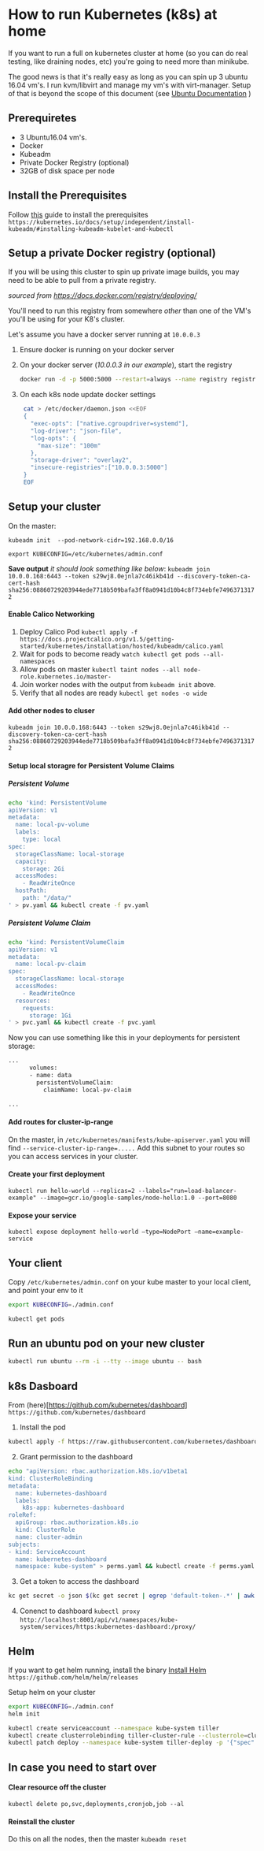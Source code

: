 # How to run Kubernetes (k8s) at home
 If you want to run a full on kubernetes cluster at home (so you can do real testing, like draining nodes, etc) you're going to need more than minikube. 
 
 The good news is that it's really easy as long as you can spin up 3 ubuntu 16.04 vm's. I run kvm/libvirt and manage my vm's with virt-manager. Setup of that is beyond the scope of this document (see [Ubuntu Documentation](https://help.ubuntu.com/community/KVM/Installation) )
 
## Prerequiretes
- 3 Ubuntu16.04 vm's.
- Docker
- Kubeadm
- Private Docker Registry (optional)
- 32GB of disk space per node
  
## Install the  Prerequisites

Follow [this](https://kubernetes.io/docs/setup/independent/install-kubeadm/#installing-kubeadm-kubelet-and-kubectl) guide to install the prerequisites
```https://kubernetes.io/docs/setup/independent/install-kubeadm/#installing-kubeadm-kubelet-and-kubectl```

## Setup a private Docker registry (optional)

If you will be using this cluster to spin up private image builds, you may need to be able to pull from a private registry.

_sourced from https://docs.docker.com/registry/deploying/_

You'll need to run this registry from somewhere *other* than one of the VM's you'll be using for your K8's cluster.

Let's assume you have a docker server running at `10.0.0.3`

1. Ensure docker is running on your docker server
2. On your docker server (_10.0.0.3 in our example_), start the registry

   ```sh
   docker run -d -p 5000:5000 --restart=always --name registry registry:2
   ```
  
3. On each k8s node update docker settings

   ```sh
    cat > /etc/docker/daemon.json <<EOF
    {
      "exec-opts": ["native.cgroupdriver=systemd"],
      "log-driver": "json-file",
      "log-opts": {
        "max-size": "100m"
      },
      "storage-driver": "overlay2",
      "insecure-registries":["10.0.0.3:5000"]
    }
    EOF
   ```


## Setup your cluster
On the master:

`kubeadm init  --pod-network-cidr=192.168.0.0/16`

`export KUBECONFIG=/etc/kubernetes/admin.conf`

 **Save output** *it should look something like below*: 
 `kubeadm join 10.0.0.168:6443 --token s29wj8.0ejnla7c46ikb41d --discovery-token-ca-cert-hash sha256:08860729203944ede7718b509bafa3ff8a0941d10b4c8f734ebfe74963713172`

#### Enable Calico Networking
1. Deploy Calico Pod
`kubectl apply -f https://docs.projectcalico.org/v1.5/getting-started/kubernetes/installation/hosted/kubeadm/calico.yaml`
2. Wait for pods to become ready
`watch kubectl get pods --all-namespaces`
3. Allow pods on master
`kubectl taint nodes --all node-role.kubernetes.io/master-`
4. Join worker nodes with the output from `kubeadm init` above.
5. Verify that all nodes are ready
`kubectl get nodes -o wide`

#### Add other nodes to cluser
`kubeadm join 10.0.0.168:6443 --token s29wj8.0ejnla7c46ikb41d --discovery-token-ca-cert-hash sha256:08860729203944ede7718b509bafa3ff8a0941d10b4c8f734ebfe74963713172`

#### Setup local storagre for Persistent Volume Claims
##### Persistent Volume
```sh
echo 'kind: PersistentVolume
apiVersion: v1
metadata:
  name: local-pv-volume
  labels:
    type: local
spec:
  storageClassName: local-storage 
  capacity:
    storage: 2Gi
  accessModes:
    - ReadWriteOnce
  hostPath:
    path: "/data/"
' > pv.yaml && kubectl create -f pv.yaml
```
##### Persistent Volume Claim
```sh
echo 'kind: PersistentVolumeClaim
apiVersion: v1
metadata:
  name: local-pv-claim
spec:
  storageClassName: local-storage 
  accessModes:
    - ReadWriteOnce
  resources:
    requests:
      storage: 1Gi
' > pvc.yaml && kubectl create -f pvc.yaml
```
Now you can use something like this in your deployments for persistent storage:
```sh
...
      volumes:
      - name: data
        persistentVolumeClaim:
          claimName: local-pv-claim

...
```

#### Add routes for cluster-ip-range
On the master, in `/etc/kubernetes/manifests/kube-apiserver.yaml` you will find `--service-cluster-ip-range=.....` 
Add this subnet to your routes so you can access services in your cluster.

#### Create your first deployment
`kubectl run hello-world --replicas=2 --labels="run=load-balancer-example" --image=gcr.io/google-samples/node-hello:1.0 --port=8080`

#### Expose your service
`kubectl expose deployment hello-world –type=NodePort –name=example-service`

## Your client

Copy `/etc/kubernetes/admin.conf` on your kube master to your local client, and point your env to it

```sh
export KUBECONFIG=./admin.conf

kubectl get pods
```

## Run an ubuntu pod on your new cluster
```sh
kubectl run ubuntu --rm -i --tty --image ubuntu -- bash
```

## k8s Dasboard

From (here)[https://github.com/kubernetes/dashboard]
`https://github.com/kubernetes/dashboard`

1. Install the pod

```sh
kubectl apply -f https://raw.githubusercontent.com/kubernetes/dashboard/v1.10.1/src/deploy/recommended/kubernetes-dashboard.yaml
```

2. Grant permission to the dashboard
```sh
echo "apiVersion: rbac.authorization.k8s.io/v1beta1
kind: ClusterRoleBinding
metadata:
  name: kubernetes-dashboard
  labels:
    k8s-app: kubernetes-dashboard
roleRef:
  apiGroup: rbac.authorization.k8s.io
  kind: ClusterRole
  name: cluster-admin
subjects:
- kind: ServiceAccount
  name: kubernetes-dashboard
  namespace: kube-system" > perms.yaml && kubectl create -f perms.yaml
```

3. Get a token to access the dashboard
```sh
kc get secret -o json $(kc get secret | egrep 'default-token-.*' | awk '{ print $1 }')  | jq -r '.data.token' | base64 -d
```

4. Conenct to dashboard
`kubectl proxy`
`http://localhost:8001/api/v1/namespaces/kube-system/services/https:kubernetes-dashboard:/proxy/`

## Helm

If you want to get helm running, install the binary
[Install Helm](https://github.com/helm/helm/releases)
```https://github.com/helm/helm/releases```

Setup helm on your cluster
```sh
export KUBECONFIG=./admin.conf
helm init

kubectl create serviceaccount --namespace kube-system tiller
kubectl create clusterrolebinding tiller-cluster-rule --clusterrole=cluster-admin --serviceaccount=kube-system:tiller
kubectl patch deploy --namespace kube-system tiller-deploy -p '{"spec":{"template":{"spec":{"serviceAccount":"tiller"}}}}'
```
## In case you need to start over

#### Clear resource off the cluster
`kubectl delete po,svc,deployments,cronjob,job --al`

#### Reinstall the cluster
Do this on all the nodes, then the master
`kubeadm reset`
